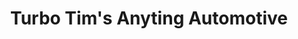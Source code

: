 ---
title: "Turbo Tim's Anyting Automotive"
url: /minneapolis/turbo-tims-anyting-automotive/
shop: car repair
---